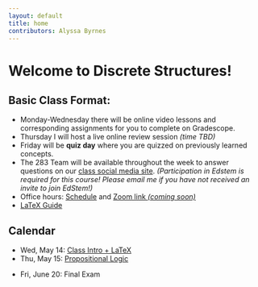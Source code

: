 ```yaml
---
layout: default
title: home
contributors: Alyssa Byrnes
---
```


# Welcome to Discrete Structures!

## Basic Class Format:
* Monday-Wednesday there will be online video lessons and corresponding assignments for you to complete on Gradescope. 
* Thursday I will host a live online review session *(time TBD)*
* Friday will be **quiz day** where you are quizzed on previously learned concepts.
* The 283 Team will be available throughout the week to answer questions on our [class social media site](https://edstem.org/). *(Participation in Edstem is required for this course! Please email me if you have not received an invite to join EdStem!)*
* Office hours: [Schedule](/comp283/calendar/office-hours.html) and [Zoom link *(coming soon)*](/) 
* [LaTeX Guide](/calendar/latex-guide.md)

## Calendar

* Wed, May 14: [Class Intro + LaTeX](/comp283/calendar/day-0.html)
* Thu, May 15: [Propositional Logic](/calendar/propositional-logic.md)
<!-- * Fri, May 16: [Sets, Tuples, and Counting] (/calendar/sets-tuples-and-counting.md) -->
* Fri, June 20: Final Exam

<!-- * Wed, May 17: [LaTeX + Pseudocode](/calendar/latex-and-pseudocode.md)
* Thu, May 18: [Propositional Logic](/calendar/propositional-logic.md)
* Fri, May 19: [Practice and Review (11 am)](/calendar/practice-and-review-0.md)
* Mon, May 22: [Sets, Tuples, and Counting](/calendar/sets-tuples-and-counting.md)
* Tue, May 23: [Quantifiers](/calendar/quantifiers.md)
* Wed, May 24: [Set Operations](/calendar/set-operations.md)
* Thu, May 25: [Practice and Review](/calendar/practice-and-review-1.md)
* Fri, May 26: Quiz 0 
* Tue, May 30: [Relations](/calendar/relations.md)
* Wed, May 31: [Functions](/calendar/functions.md)
* Thu, June 01: [Practice and Review (9:30 am)](/calendar/practice-and-review-2.md)
* Fri, June 02: Quiz 1
* Mon, June 05: [Number Theory and Applications](/calendar/number-theory.md)
* Tue, June 06: [Proofs](/calendar/proofs.md)
* Wed, June 07: [Proofs Continued](/calendar/proofs-continued.md)
* Thu, June 08: [Practice and Review (9:30 am)](/calendar/practice-and-review-3.md)
* Fri, June 09: Quiz 2
* Mon, June 12: [Recursion](/calendar/recursion.md)
* Tue, June 13: [Induction](/calendar/induction.md)
* Wed, June 14: [Analyzing Algorithms + Invariants](/calendar/analyzing-algorithms-and-invariants.md)
* Thu, June 15: [Proving Invariants](/calendar/proving-invariants.md)
* Fri, June 16: [Practice and Review (9:30 am)](/calendar/practice-and-review-4.md)
* Mon, June 19: *Holiday (Juneteenth), so no office hours!*
* Tue, June 20: [Practice and Review (9:30 am)](/calendar/practice-and-review-5.md)
* ***Fri., June 23: FINAL EXAM*** -->